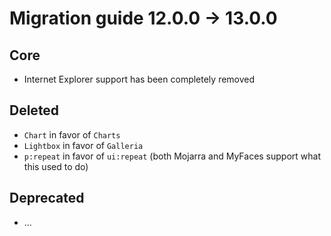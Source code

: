 # Migration guide 12.0.0 -> 13.0.0

## Core
  * Internet Explorer support has been completely removed
  
## Deleted
  * `Chart` in favor of `Charts`
  * `Lightbox` in favor of `Galleria`
  * `p:repeat` in favor of `ui:repeat` (both Mojarra and MyFaces support what this used to do)

## Deprecated
  * ...
